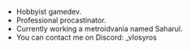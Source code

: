 - Hobbyist gamedev.
- Professional procastinator.
- Currently working a metroidvania named Saharul.
- You can contact me on Discord: _vlosyros

<!---
VlosyrosDev/VlosyrosDev is a ✨ special ✨ repository because its `README.md` (this file) appears on your GitHub profile.
You can click the Preview link to take a look at your changes.
--->
